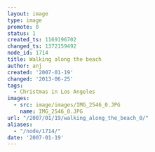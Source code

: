 ```yaml
---
layout: image
type: image
promote: 0
status: 1
created_ts: 1169196702
changed_ts: 1372159492
node_id: 1714
title: Walking along the beach
author: anj
created: '2007-01-19'
changed: '2013-06-25'
tags:
  - Christmas in Los Angeles
images:
  - src: image/images/IMG_2546_0.JPG
    name: IMG_2546_0.JPG
url: "/2007/01/19/walking_along_the_beach_0/"
aliases:
  - "/node/1714/"
date: '2007-01-19'
---
```



